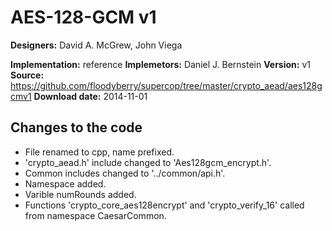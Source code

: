 # AES-128-GCM v1

**Designers:** David A. McGrew, John Viega

**Implementation:** reference
**Implemetors:** Daniel J. Bernstein
**Version:** v1
**Source:** https://github.com/floodyberry/supercop/tree/master/crypto_aead/aes128gcmv1
**Download date:** 2014-11-01

## Changes to the code

* File renamed to cpp, name prefixed.
* 'crypto_aead.h' include changed to 'Aes128gcm_encrypt.h'.
* Common includes changed to '../common/api.h'.
* Namespace added.
* Varible numRounds added.
* Functions 'crypto_core_aes128encrypt' and 'crypto_verify_16' called from namespace CaesarCommon.
